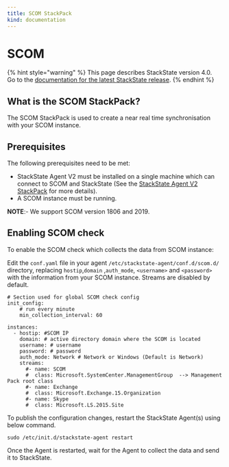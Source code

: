 ```yaml
---
title: SCOM StackPack
kind: documentation
---
```


# SCOM

{% hint style="warning" %}
This page describes StackState version 4.0.<br />Go to the [documentation for the latest StackState release](https://docs.stackstate.com/).
{% endhint %}

## What is the SCOM StackPack?

The SCOM StackPack is used to create a near real time synchronisation with your SCOM instance.

## Prerequisites

The following prerequisites need to be met:

* StackState Agent V2 must be installed on a single machine which can connect to SCOM and StackState \(See the [StackState Agent V2 StackPack](agent.md) for more details\).
* A SCOM instance must be running.

**NOTE**:- We support SCOM version 1806 and 2019.

## Enabling SCOM check

To enable the SCOM check which collects the data from SCOM instance:

Edit the `conf.yaml` file in your agent `/etc/stackstate-agent/conf.d/scom.d/` directory, replacing `hostip`,`domain` ,`auth_mode`, `<username>` and `<password>` with the information from your SCOM instance. Streams are disabled by default.

```text
# Section used for global SCOM check config
init_config:
    # run every minute
    min_collection_interval: 60

instances:
  - hostip: #SCOM IP
    domain: # active directory domain where the SCOM is located
    username: # username
    password: # password
    auth_mode: Network # Network or Windows (Default is Network)
    streams:
      #- name: SCOM
      #  class: Microsoft.SystemCenter.ManagementGroup  --> Management Pack root class
      #- name: Exchange
      #  class: Microsoft.Exchange.15.Organization
      #- name: Skype
      #  class: Microsoft.LS.2015.Site
```

To publish the configuration changes, restart the StackState Agent\(s\) using below command.

```text
sudo /etc/init.d/stackstate-agent restart
```

Once the Agent is restarted, wait for the Agent to collect the data and send it to StackState.

